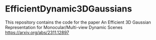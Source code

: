 # EfficientDynamic3DGaussians
This repository contains the code for the paper An Efficient 3D Gaussian Representation for Monocular/Multi-view Dynamic Scenes  https://arxiv.org/abs/2311.12897
